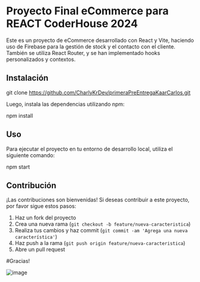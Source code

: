 # Proyecto Final eCommerce para REACT CoderHouse 2024

Este es un proyecto de eCommerce desarrollado con React y Vite, haciendo uso de Firebase para la gestión de stock y el contacto con el cliente. También se utiliza React Router, y se han implementado hooks personalizados y contextos.

## Instalación

git clone https://github.com/CharlyKrDev/primeraPreEntregaKaarCarlos.git

Luego, instala las dependencias utilizando npm:

npm install

## Uso

Para ejecutar el proyecto en tu entorno de desarrollo local, utiliza el siguiente comando:

npm start


## Contribución

¡Las contribuciones son bienvenidas! Si deseas contribuir a este proyecto, por favor sigue estos pasos:

1. Haz un fork del proyecto
2. Crea una nueva rama (`git checkout -b feature/nueva-caracteristica`)
3. Realiza tus cambios y haz commit (`git commit -am 'Agrega una nueva característica'`)
4. Haz push a la rama (`git push origin feature/nueva-caracteristica`)
5. Abre un pull request

#Gracias!




![image](https://github.com/CharlyKrDev/primeraPreEntregaKaarCarlos/assets/123911937/f8a5266c-db3a-4c56-81aa-367c484cdea4)
